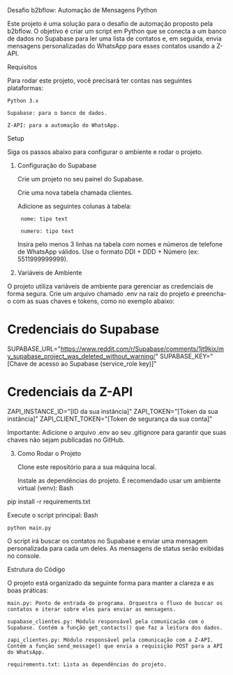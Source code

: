Desafio b2bflow: Automação de Mensagens Python

Este projeto é uma solução para o desafio de automação proposto pela b2bflow. O objetivo é criar um script em Python que se conecta a um banco de dados no Supabase para ler uma lista de contatos e, em seguida, envia mensagens personalizadas do WhatsApp para esses contatos usando a Z-API.

Requisitos

Para rodar este projeto, você precisará ter contas nas seguintes plataformas:

    Python 3.x

    Supabase: para o banco de dados.

    Z-API: para a automação do WhatsApp.

Setup

Siga os passos abaixo para configurar o ambiente e rodar o projeto.

1. Configuração do Supabase

    Crie um projeto no seu painel do Supabase.

    Crie uma nova tabela chamada clientes.

    Adicione as seguintes colunas à tabela:

        nome: tipo text

        numero: tipo text

    Insira pelo menos 3 linhas na tabela com nomes e números de telefone de WhatsApp válidos. Use o formato DDI + DDD + Número (ex: 5511999999999).

2. Variáveis de Ambiente

O projeto utiliza variáveis de ambiente para gerenciar as credenciais de forma segura. Crie um arquivo chamado .env na raiz do projeto e preencha-o com as suas chaves e tokens, como no exemplo abaixo:

# Credenciais do Supabase
SUPABASE_URL="https://www.reddit.com/r/Supabase/comments/1jt9kix/my_supabase_project_was_deleted_without_warning/"
SUPABASE_KEY="[Chave de acesso ao Supabase (service_role key)]"

# Credenciais da Z-API
ZAPI_INSTANCE_ID="[ID da sua instância]"
ZAPI_TOKEN="[Token da sua instância]"
ZAPI_CLIENT_TOKEN="[Token de segurança da sua conta]"

Importante: Adicione o arquivo .env ao seu .gitignore para garantir que suas chaves não sejam publicadas no GitHub.

3. Como Rodar o Projeto

    Clone este repositório para a sua máquina local.

    Instale as dependências do projeto. É recomendado usar um ambiente virtual (venv):
    Bash

pip install -r requirements.txt

Execute o script principal:
Bash

    python main.py

O script irá buscar os contatos no Supabase e enviar uma mensagem personalizada para cada um deles. As mensagens de status serão exibidas no console.

Estrutura do Código

O projeto está organizado da seguinte forma para manter a clareza e as boas práticas:

    main.py: Ponto de entrada do programa. Orquestra o fluxo de buscar os contatos e iterar sobre eles para enviar as mensagens.

    supabase_clientes.py: Módulo responsável pela comunicação com o Supabase. Contém a função get_contacts() que faz a leitura dos dados.

    zapi_clientes.py: Módulo responsável pela comunicação com a Z-API. Contém a função send_message() que envia a requisição POST para a API do WhatsApp.

    requirements.txt: Lista as dependências do projeto.